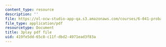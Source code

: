 ```yaml
---
content_type: resource
description: ''
file: https://ol-ocw-studio-app-qa.s3.amazonaws.com/courses/6-041-probabilistic-systems-analysis-and-applied-probability-fall-2010/419fe5dd65c8c11fdbd24971ead3f83a_19Ql_Q3l0GA.pdf
file_type: application/pdf
resourcetype: Document
title: 3play pdf file
uid: 419fe5dd-65c8-c11f-dbd2-4971ead3f83a
---
```

